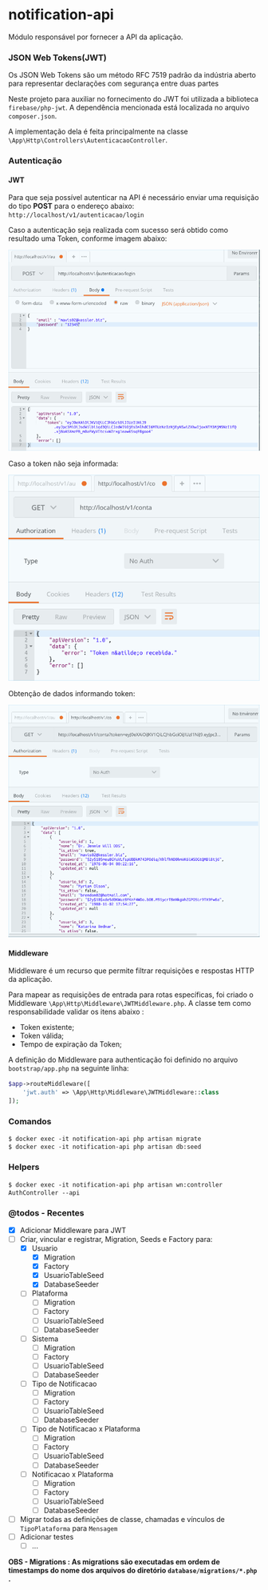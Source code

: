 # notification-api

Módulo responsável por fornecer a API da aplicação.

### JSON Web Tokens(JWT)

Os JSON Web Tokens são um método RFC 7519 padrão da indústria aberto para representar declarações com segurança entre duas partes

Neste projeto para auxiliar no fornecimento do JWT foi utilizada a biblioteca `firebase/php-jwt`. 
A dependência mencionada está localizada no arquivo `composer.json`.

A implementação dela é feita principalmente na classe `\App\Http\Controllers\AutenticacaoController`.

### Autentica&ccedil;&atilde;o 

#### JWT

Para que seja possível autenticar na API é necess&aacute;rio enviar uma requisição do tipo **POST** para o endere&ccedil;o abaixo:
`http://localhost/v1/autenticacao/login`

Caso a autenticação seja realizada com sucesso será obtido como resultado uma Token, conforme imagem abaixo:

![Autenticacao + JWT](public/JWT_Autenticacao_Post.png?raw=true "Autenticacao + JWT")
 
Caso a token não seja informada:

![Autenticacao + JWT](public/JWT_GET_nao_recebida.png?raw=true "Autenticacao + JWT")

Obtenção de dados informando token:

![Autenticacao + JWT](public/JWT_GET.png?raw=true "Autenticacao + JWT")


#### Middleware

Middleware é um recurso que permite filtrar requisições e respostas HTTP da aplicação.

Para mapear as requisições de entrada para rotas específicas, foi criado o Middleware `\App\Http\Middleware\JWTMiddleware.php`.
A classe tem como responsabilidade validar os itens abaixo :
 - Token existente;
 - Token válida;
 - Tempo de expiração da Token;

A definição do Middleware para authenticação foi definido no arquivo `bootstrap/app.php` na seguinte linha:

```php
$app->routeMiddleware([
    'jwt.auth' => \App\Http\Middleware\JWTMiddleware::class
]);
```

### Comandos

```shell
$ docker exec -it notification-api php artisan migrate
$ docker exec -it notification-api php artisan db:seed
```

### Helpers
```shell
$ docker exec -it notification-api php artisan wn:controller AuthController --api
```

### @todos - Recentes
- [x] Adicionar Middleware para JWT
- [ ] Criar, vincular e registrar, Migration, Seeds e Factory para:
    - [x] Usuario
        - [x] Migration
        - [x] Factory
        - [x] UsuarioTableSeed
        - [x] DatabaseSeeder
    - [ ] Plataforma
        - [ ] Migration
        - [ ] Factory
        - [ ] UsuarioTableSeed
        - [ ] DatabaseSeeder
    - [ ] Sistema
        - [ ] Migration
        - [ ] Factory
        - [ ] UsuarioTableSeed
        - [ ] DatabaseSeeder
    - [ ] Tipo de Notificacao
        - [ ] Migration
        - [ ] Factory
        - [ ] UsuarioTableSeed
        - [ ] DatabaseSeeder
    - [ ] Tipo de Notificacao x Plataforma
        - [ ] Migration
        - [ ] Factory
        - [ ] UsuarioTableSeed
        - [ ] DatabaseSeeder
    - [ ] Notificacao x Plataforma
        - [ ] Migration
        - [ ] Factory
        - [ ] UsuarioTableSeed
        - [ ] DatabaseSeeder
- [ ] Migrar todas as definições de classe, chamadas e vínculos de `TipoPlataforma` para `Mensagem`
- [ ] Adicionar testes
    - [ ] ...
    
**OBS - Migrations : As migrations são executadas em ordem de timestamps do nome dos arquivos do diretório `database/migrations/*.php` .**
